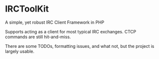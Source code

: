 # IRCToolKit
A simple, yet robust IRC Client Framework in PHP

Supports acting as a client for most typical IRC exchanges. CTCP commands are still hit-and-miss.

There are some TODOs, formatting issues, and what not, but the project is largely usable.
